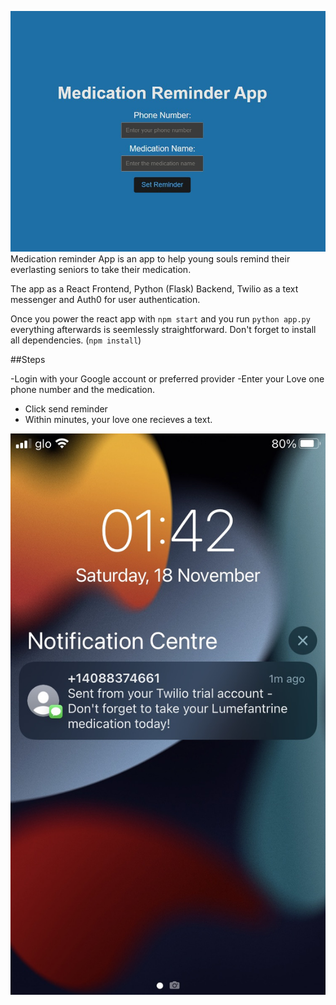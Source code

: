 


![Alt text](image-4.png)
Medication reminder App is an app to help young souls remind their everlasting seniors to take their medication.

The app as a React Frontend, Python (Flask) Backend, Twilio as a text messenger and Auth0 for user authentication.

Once you power the react app with  `npm start`  and  you run `python app.py` everything afterwards is seemlessly straightforward. Don't forget to install all dependencies. (`npm install`)

##Steps

-Login with your Google account or preferred provider
-Enter your Love one phone number and the medication.
- Click send reminder
- Within minutes, your love one recieves a text.

![Alt text](<Screenshot 2023-11-18 at 01.42.17-1.png>)